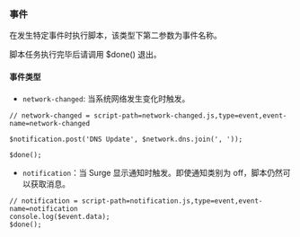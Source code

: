### 事件

在发生特定事件时执行脚本，该类型下第二参数为事件名称。

脚本任务执行完毕后请调用 $done() 退出。


#### 事件类型

- `network-changed`: 当系统网络发生变化时触发。
```
// network-changed = script-path=network-changed.js,type=event,event-name=network-changed

$notification.post('DNS Update', $network.dns.join(', '));

$done();
```

- `notification`：当 Surge 显示通知时触发。即使通知类别为 off，脚本仍然可以获取消息。

```
// notification = script-path=notification.js,type=event,event-name=notification
console.log($event.data);
$done();
```
